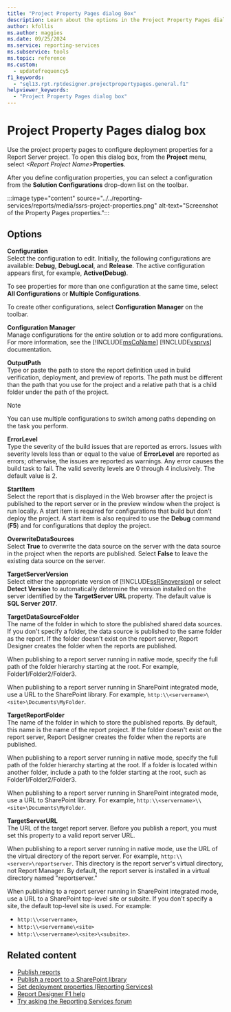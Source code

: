 ```yaml
---
title: "Project Property Pages dialog Box"
description: Learn about the options in the Project Property Pages dialog box that allow you to configure deployment properties for a Report Server project.
author: kfollis
ms.author: maggies
ms.date: 09/25/2024
ms.service: reporting-services
ms.subservice: tools
ms.topic: reference
ms.custom:
  - updatefrequency5
f1_keywords:
  - "sql13.rpt.rptdesigner.projectpropertypages.general.f1"
helpviewer_keywords:
  - "Project Property Pages dialog box"
---
```


# Project Property Pages dialog box

  Use the project property pages to configure deployment properties for a Report Server project. To open this dialog box, from the **Project** menu, select _\<Report Project Name>_**Properties**.  
  
 After you define configuration properties, you can select a configuration from the **Solution Configurations** drop-down list on the toolbar.  

:::image type="content" source="../../reporting-services/reports/media/ssrs-project-properties.png" alt-text="Screenshot of the Property Pages properties.":::

  
## Options  
 **Configuration**  
 Select the configuration to edit. Initially, the following configurations are available: **Debug**, **DebugLocal**, and **Release**. The active configuration appears first, for example, **Active(Debug)**.  
  
 To see properties for more than one configuration at the same time, select **All Configurations** or **Multiple Configurations**.  
  
 To create other configurations, select **Configuration Manager** on the toolbar.  
  
 **Configuration Manager**  
 Manage configurations for the entire solution or to add more configurations. For more information, see the [!INCLUDE[msCoName](../../includes/msconame-md.md)] [!INCLUDE[vsprvs](../../includes/vsprvs-md.md)] documentation.  
  
 **OutputPath**  
 Type or paste the path to store the report definition used in build verification, deployment, and preview of reports. The path must be different than the path that you use for the project and a relative path that is a child folder under the path of the project.  
  
> [!NOTE]  
>  You can use multiple configurations to switch among paths depending on the task you perform.  
  
 **ErrorLevel**  
 Type the severity of the build issues that are reported as errors. Issues with severity levels less than or equal to the value of **ErrorLevel** are reported as errors; otherwise, the issues are reported as warnings. Any error causes the build task to fail. The valid severity levels are 0 through 4 inclusively. The default value is 2.  
  
 **StartItem**  
 Select the report that is displayed in the Web browser after the project is published to the report server or in the preview window when the project is run locally. A start item is required for configurations that build but don't deploy the project. A start item is also required to use the **Debug** command (**F5**) and for configurations that deploy the project.  
  
 **OverwriteDataSources**  
 Select **True** to overwrite the data source on the server with the data source in the project when the reports are published. Select **False** to leave the existing data source on the server.  
  
 **TargetServerVersion**  
 Select either the appropriate version of [!INCLUDE[ssRSnoversion](../../includes/ssrsnoversion-md.md)] or select **Detect Version** to automatically determine the version installed on the server identified by the **TargetServer URL** property. The default value is **SQL Server 2017**.  
  
 **TargetDataSourceFolder**  
 The name of the folder in which to store the published shared data sources. If you don't specify a folder, the data source is published to the same folder as the report. If the folder doesn't exist on the report server, Report Designer creates the folder when the reports are published.  
  
 When publishing to a report server running in native mode, specify the full path of the folder hierarchy starting at the root. For example, Folder1/Folder2/Folder3.  
  
 When publishing to a report server running in SharePoint integrated mode, use a URL to the SharePoint library. For example, `http:\\<servername>\<site>\Documents\MyFolder`.  
  
 **TargetReportFolder**  
 The name of the folder in which to store the published reports. By default, this name is the name of the report project. If the folder doesn't exist on the report server, Report Designer creates the folder when the reports are published.  
  
 When publishing to a report server running in native mode, specify the full path of the folder hierarchy starting at the root. If a folder is located within another folder, include a path to the folder starting at the root, such as Folder1/Folder2/Folder3.  
  
 When publishing to a report server running in SharePoint integrated mode, use a URL to SharePoint library. For example, `http:\\<servername>\\<site>\Documents\MyFolder`.  
  
 **TargetServerURL**  
 The URL of the target report server. Before you publish a report, you must set this property to a valid report server URL.  
  
 When publishing to a report server running in native mode, use the URL of the virtual directory of the report server. For example, `http:\\<server>\reportserver`. This directory is the report server's virtual directory, not Report Manager. By default, the report server is installed in a virtual directory named "reportserver."  
  
 When publishing to a report server running in SharePoint integrated mode, use a URL to a SharePoint top-level site or subsite. If you don't specify a site, the default top-level site is used. For example: 
+ `http:\\<servername>`, 
+ `http:\\<servername\<site>` 
+ `http:\\<servername>\<site>\<subsite>`.  

## Related content

- [Publish reports](/previous-versions/sql/sql-server-2016/ms159615(v=sql.130))
- [Publish a report to a SharePoint library](../../reporting-services/reports/publish-a-report-to-a-sharepoint-library.md)
- [Set deployment properties &#40;Reporting Services&#41;](../../reporting-services/tools/set-deployment-properties-reporting-services.md)
- [Report Designer F1 help](../../reporting-services/tools/report-designer-f1-help.md)
- [Try asking the Reporting Services forum](https://go.microsoft.com/fwlink/?LinkId=620231)
